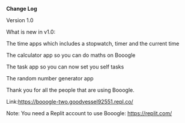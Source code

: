 **Change Log**

Version 1.0

What is new in v1.0:

The time apps which includes a stopwatch, timer and the current time

The calculator app so you can do maths on Booogle

The task app so you can now set you self tasks

The random number generator app

Thank you for all the people that are using Booogle.

Link:https://booogle-two.goodvessel92551.repl.co/

Note: You need a Replit account to use Booogle: https://replit.com/
